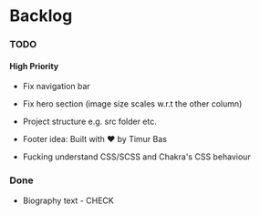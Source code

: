 # Backlog

### TODO

#### High Priority

- Fix navigation bar
- Fix hero section (image size scales w.r.t the other column)

- Project structure e.g. src folder etc.
- Footer idea: Built with ♥️ by Timur Bas
- Fucking understand CSS/SCSS and Chakra's CSS behaviour

### Done

- Biography text - CHECK
